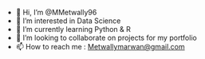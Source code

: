 - 👋 Hi, I’m @MMetwally96
- 👀 I’m interested in Data Science 
- 🌱 I’m currently learning Python & R
- 💞️ I’m looking to collaborate on projects for my portfolio 
- 📫 How to reach me : Metwallymarwan@gmail.com

<!---
MMetwally96/MMetwally96 is a ✨ special ✨ repository because its `README.md` (this file) appears on your GitHub profile.
You can click the Preview link to take a look at your changes.
--->
